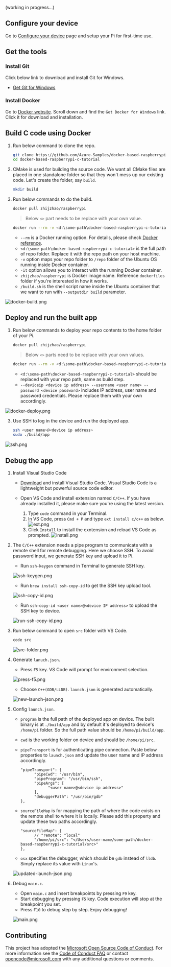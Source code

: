 
(working in progress...)

## Configure your device

Go to [Configure your device](https://docs.microsoft.com/en-us/azure/iot-hub/iot-hub-raspberry-pi-kit-c-lesson1-configure-your-device) page and setup your Pi for first-time use.

## Get the tools

### Install Git

Click below link to download and install Git for Windows.

* [Get Git for Windows](https://git-scm.com/download/win/)

### Install Docker
Go to [Docker website](https://www.docker.com/). Scroll down and find the `Get Docker for Windows` link. Click it for download and installation.

## Build C code using Docker

1. Run below command to clone the repo.

   ```bash
   git clone https://github.com/Azure-Samples/docker-based-raspberrypi-c-tutorial.git
   cd docker-based-raspberrypi-c-tutorial
   ```

2. CMake is used for building the source code. We want all CMake files are placed in one standalone folder so that they won't mess up our existing code. Let's create the folder, say `build`.

   ```bash
   mkdir build
   ```

3. Run below commands to do the build. 

   ```bash
   docker pull zhijzhao/raspberrypi
   ```

   > Below `<>` part needs to be replace with your own value.

   ```bash
   docker run --rm -v <d:\some-path\docker-based-raspberrypi-c-tutorial>:/repo -it zhijzhao/raspberrypi /build.sh --outputdir build
   ```

   * `--rm` is a Docker running option. For details, please check [Docker reference](https://docs.docker.com/engine/reference/commandline/run/).
   * `<d:\some-path\docker-based-raspberrypi-c-tutorial>` is the full path of repo folder. Replace it with the repo path on your host machine.
   * `-v` option maps your repo folder to `/repo` folder of the Ubuntu OS running inside Docker container.
   * `-it` option allows you to interact with the running Docker container.
   * `zhijzhao/raspberrypi` is Docker image name. Reference `dockerfiles` folder if you're interested in how it works.
   * `/build.sh` is the shell script name inside the Ubuntu container that we want to run with `--outputdir build` parameter.

![docker-build.png](media/win/docker-build.PNG)

## Deploy and run the built app

1. Run below commands to deploy your repo contents to the home folder of your Pi.

   ```bash
   docker pull zhijzhao/raspberrypi
   ```

   > Below `<>` parts need to be replace with your own values.

   ```bash
   docker run --rm -v <d:\some-path\docker-based-raspberrypi-c-tutorial>:/repo -it zhijzhao/raspberrypi /deploy.sh --deviceip <device ip address> --username <user name> --password <device password>
   ```

   * `<d:\some-path\docker-based-raspberrypi-c-tutorial>` should be replaced with your repo path, same as build step.
   * `--deviceip <device ip address> --username <user name> --password <device password>` includes IP address, user name and password credentials. Please replace them with your own accordingly.

![docker-deploy.png](media/docker-deploy.PNG)

3. Use SSH to log in the device and run the deployed app.

   ```bash
   ssh <user name>@<device ip address>
   sudo ./build/app
   ```

![ssh.png](media/ssh.png)

## Debug the app

1. Install Visual Studio Code

   * [Download](https://code.visualstudio.com/docs/setup/osx) and install Visual Studio Code. Visual Studio Code is a lightweight but powerful source code editor.

   * Open VS Code and install extension named `C/C++`. If you have already installed it, please make sure you're using the latest version.

      1. Type `code` command in your Terminal.
      2. In VS Code, press `Cmd + P` and type `ext install c/c++` as below.
      ![ext.png](media/ext.png)
      3. Click `Install` to install the exntension and reload VS Code as prompted. 
      ![install.png](media/install.png)


2. The `C/C++` extension needs a pipe program to communicate with a remote shell for remote debugging. Here we choose SSH. To avoid password input, we generate SSH key and upload it to Pi. 

   * Run `ssh-keygen` command in Terminal to generate SSH key.
   
   ![ssh-keygen.png](media/ssh-keygen.png)

   * Run `brew install ssh-copy-id` to get the SSH key upload tool.
   
   ![ssh-copy-id.png](media/ssh-copy-id.png)

   * Run `ssh-copy-id <user name>@<device IP address>` to upload the SSH key to device.

   ![run-ssh-copy-id.png](media/run-ssh-copy-id.png)

3. Run below command to open `src` folder with VS Code.

   ```bash
   code src
   ```

   ![src-folder.png](media/src-folder.png)

4. Generate `lanuch.json`.

   * Press `F5` key. VS Code will prompt for environment selection.

   ![press-f5.png](media/press-f5.png)

   * Choose `C++(GDB/LLDB)`. `launch.json` is generated automatically.

   ![new-launch-json.png](media/new-launch-json.png)

5. Config `launch.json`.

   * `program` is the full path of the deployed app on device. The built binary is at `./build/app` and by default it's deployed to device's `/home/pi` folder. So the full path value should be `/home/pi/build/app`.
 
   * `cwd` is the working folder on device and should be `/home/pi/src`.

   * `pipeTransport` is for authenticating pipe connection. Paste below properties to `launch.json` and update the user name and IP address accordingly.

      ```
      "pipeTransport": {
            "pipeCwd": "/usr/bin",
            "pipeProgram": "/usr/bin/ssh",
            "pipeArgs": [
                  "<user name>@<device ip address>"
            ],
            "debuggerPath": "/usr/bin/gdb"
      },
      ``` 

   * `sourceFileMap` is for mapping the path of where the code exists on the remote shell to where it is locally. Please add this property and update these two paths accordingly.

      ```
      "sourceFileMap": {
            // "remote": "local"
            "/home/pi/src": "</Users/user-name/some-path/docker-based-raspberrypi-c-tutorial/src>"
      },
      ```

   * `osx` specifies the debugger, which should be `gdb` instead of `lldb`. Simply replace its value with `Linux`'s.

   ![updated-launch-json.png](media/updated-launch-json.png)

6. Debug `main.c`.

   * Open `main.c` and insert breakpoints by pressing `F9` key.
   * Start debugging by pressing `F5` key. Code execution will stop at the breakpoint you set.
   * Press `F10` to debug step by step. Enjoy debugging!

   ![main.png](media/main.png)

## Contributing
This project has adopted the [Microsoft Open Source Code of Conduct](https://opensource.microsoft.com/codeofconduct/). For more information see the [Code of Conduct FAQ](https://opensource.microsoft.com/codeofconduct/faq/) or contact [opencode@microsoft.com](mailto:opencode@microsoft.com) with any additional questions or comments.
